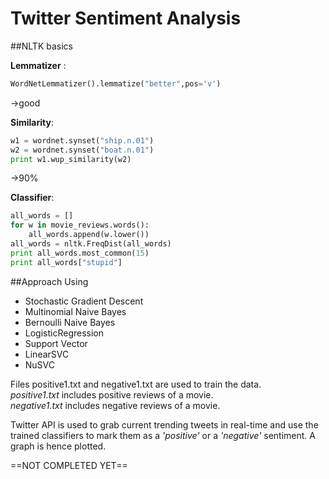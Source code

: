 # Twitter Sentiment Analysis

##NLTK basics

**Lemmatizer** :  
```python
WordNetLemmatizer().lemmatize("better",pos='v')
```
->good

**Similarity**:  
```python
w1 = wordnet.synset("ship.n.01")
w2 = wordnet.synset("boat.n.01")
print w1.wup_similarity(w2)
```
->90%

**Classifier**: 
```python
all_words = []  
for w in movie_reviews.words():  
    all_words.append(w.lower())  
all_words = nltk.FreqDist(all_words)  
print all_words.most_common(15)  
print all_words["stupid"]  
```

##Approach
Using 
* Stochastic Gradient Descent
* Multinomial Naive Bayes
* Bernoulli Naive Bayes
* LogisticRegression
* Support Vector
* LinearSVC
* NuSVC

Files positive1.txt and negative1.txt are used to train the data.  
_positive1.txt_ includes positive reviews of a movie.    
_negative1.txt_ includes negative reviews of a movie.

Twitter API is used to grab current trending tweets in real-time and use the trained classifiers to mark them as a _'positive'_ or a _'negative'_ sentiment. A graph is hence plotted.

==NOT COMPLETED YET==


